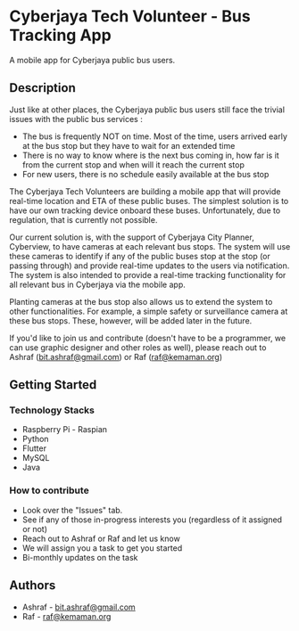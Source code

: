 # Cyberjaya Tech Volunteer - Bus Tracking App

A mobile app for Cyberjaya public bus users.

## Description

Just like at other places, the Cyberjaya public bus users still face the trivial issues with the public bus services :
- The bus is frequently NOT on time. Most of the time, users arrived early at the bus stop but they have to wait for an extended time
- There is no way to know where is the next bus coming in, how far is it from the current stop and when will it reach the current stop
- For new users, there is no schedule easily available at the bus stop

The Cyberjaya Tech Volunteers are building a mobile app that will provide real-time location and ETA of these public buses. The simplest solution is to have our own tracking device onboard these buses. Unfortunately, due to regulation, that is currently not possible.

Our current solution is, with the support of Cyberjaya City Planner, Cyberview, to have cameras at each relevant bus stops. The system will use these cameras to identify if any of the public buses stop at the stop (or passing through) and provide real-time updates to the users via notification. The system is also intended to provide a real-time tracking functionality for all relevant bus in Cyberjaya via the mobile app.

Planting cameras at the bus stop also allows us to extend the system to other functionalities. For example, a simple safety or surveillance camera at these bus stops. These, however, will be added later in the future.

If you'd like to join us and contribute (doesn't have to be a programmer, we can use graphic designer and other roles as well), please reach out to Ashraf (bit.ashraf@gmail.com) or Raf (raf@kemaman.org)


## Getting Started

### Technology Stacks

* Raspberry Pi - Raspian
* Python
* Flutter
* MySQL
* Java

### How to contribute 

* Look over the "Issues" tab. 
* See if any of those in-progress interests you (regardless of it assigned or not)
* Reach out to Ashraf or Raf and let us know
* We will assign you a task to get you started
* Bi-monthly updates on the task

## Authors

* Ashraf - bit.ashraf@gmail.com
* Raf - raf@kemaman.org
